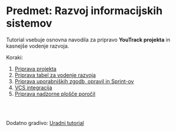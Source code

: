 # Predmet: Razvoj informacijskih sistemov

Tutorial vsebuje osnovna navodila za pripravo **YouTrack projekta** in kasnejše vodenje razvoja.

Koraki:
1. [Priprava projekta](PripravaProjekta.md)
2. [Priprava tabel za vodenje razvoja](AgileBoards.md)
3. [Priprava uporabniških zgodb, opravil in Sprint-ov](Issues.md)
4. [VCS integracija](VCSintegracija.md)
5. [Priprava nadzorne plošče poročil](Reports.md)

<br>
<br>

  Dodatno gradivo: [Uradni tutorial](https://www.jetbrains.com/youtrack)
